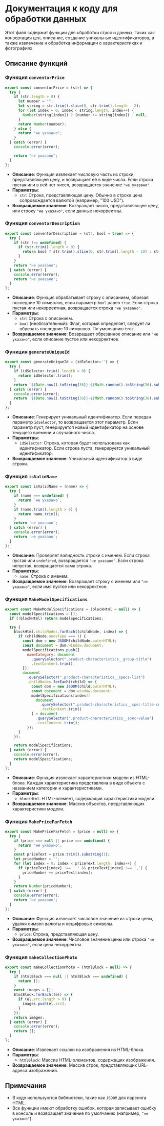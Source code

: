 # Документация к коду для обработки данных

Этот файл содержит функции для обработки строк и данных, таких как конвертация цен, описание, создание уникальных идентификаторов, а также извлечение и обработка информации о характеристиках и фотографиях.

## Описание функций

### Функция `conventorPrice`

```javascript
export const conventorPrice = (str) => {
  try {
    if (str.length > 0) {
      let number = "";
      let string = str.trim().slice(0, str.trim().length - 2);
      for (let index = 0; index < string.length; index++) {
        Number(string[index]) ? (number += string[index]) : null;
      }
      return Number(number);
    } else {
      return "не указано";
    }
  } catch (error) {
    console.error(error);

    return "не указано";
  }
};
```

- **Описание**: Функция извлекает числовую часть из строки, представляющей цену, и возвращает её в виде числа. Если строка пустая или в ней нет чисел, возвращается значение `"не указано"`.
- **Параметры**:
  - `str`: Строка, представляющая цену. Обычно в строке цена сопровождается валютой (например, "100 USD").
- **Возвращаемое значение**: Возвращает число, представляющее цену, или строку `"не указано"`, если данные некорректны.

### Функция `conventorDescription`

```javascript
export const conventorDescription = (str, bool = true) => {
  try {
    if (str !== undefined) {
      if (str.trim().length > 0) {
        return bool ? str.trim().slice(0, str.trim().length - 10) : str.trim();
      }
    }
    return "не указано";
  } catch (error) {
    console.error(error);
    return "не указано";
  }
};
```

- **Описание**: Функция обрабатывает строку с описанием, обрезая последние 10 символов, если параметр `bool` равен `true`. Если строка пустая или некорректная, возвращается строка `"не указано"`.
- **Параметры**:
  - `str`: Строка с описанием.
  - `bool` (необязательный): Флаг, который определяет, следует ли обрезать последние 10 символов. По умолчанию `true`.
- **Возвращаемое значение**: Возвращает обрезанное описание или `"не указано"`, если описание пустое или некорректное.

### Функция `generateUniqueId`

```javascript
export const generateUniqueId = (idSelector='') => {
  try {
    if (idSelector.trim().length > 0) {
      return idSelector.trim();
    }
    return `${Date.now().toString(36)}-${Math.random().toString(36).substring(2, 8)}`;
  } catch (error) {
    console.error(error);
    return `${Date.now().toString(36)}-${Math.random().toString(36).substring(2, 8)}`;
  }
};
```

- **Описание**: Генерирует уникальный идентификатор. Если передан параметр `idSelector`, то возвращается этот параметр. Если параметр пуст, генерируется новый идентификатор на основе текущего времени и случайного числа.
- **Параметры**:
  - `idSelector`: Строка, которая будет использована как идентификатор. Если строка пуста, генерируется уникальный идентификатор.
- **Возвращаемое значение**: Уникальный идентификатор в виде строки.

### Функция `isValidName`

```javascript
export const isValidName = (name) => {
  try {
    if (name === undefined) {
      return `не указано`;
    }
    if (name.trim().length > 0) {
      return name.trim();
    }
    return `не указано`;
  } catch (error) {
    console.error(error);
    return `не указано`;
  }
};
```

- **Описание**: Проверяет валидность строки с именем. Если строка пустая или `undefined`, возвращается `"не указано"`. Если строка непустая, возвращается сама строка.
- **Параметры**:
  - `name`: Строка с именем.
- **Возвращаемое значение**: Возвращает строку с именем или `"не указано"`, если имя пустое или некорректное.

### Функция `MakeModelSpecifications`

```javascript
export const MakeModelSpecifications = (blockHtml = null) => {
  const modelSpecifications = [];
  if (!blockHtml) return modelSpecifications;

  try {
    blockHtml.childNodes.forEach((childNode, index) => {
      if (childNode.nodeType === 1) {
        const dom = new JSDOM(childNode.outerHTML);
        const document = dom.window.document;
        modelSpecifications.push({
          nameCategory: document
            .querySelector(".product-characteristics__group-title")
            .textContent.trim(),
        });
        document
          .querySelector(".product-characteristics__specs-list")
          .childNodes.forEach((child) => {
            const dom = new JSDOM(child.outerHTML);
            const document = dom.window.document;
            modelSpecifications[index][
              document
                .querySelector(".product-characteristics__spec-title-content")
                .textContent.trim()
            ] = document
              .querySelector(".product-characteristics__spec-value")
              .textContent.trim();
          });
      }
    });

    return modelSpecifications;
  } catch (error) {
    console.error(error);
    return modelSpecifications;
  }
};
```

- **Описание**: Функция извлекает характеристики модели из HTML-блока. Каждая характеристика представлена в виде объекта с названием категории и характеристиками.
- **Параметры**:
  - `blockHtml`: HTML-элемент, содержащий характеристики модели.
- **Возвращаемое значение**: Массив объектов, представляющих характеристики модели.

### Функция `MakePriceFarFetch`

```javascript
export const MakePriceFarFetch = (price = null) => {
  try {
    if (price === null || price === undefined) {
      return 'не указано';
    }
    const priceText = price.trim().substring(1);
    let priceNumber = '';
    for (let index = 0; index < priceText.length; index++) {
      if (priceText[index] !== '.' && priceText[index] !== ',') {
        priceNumber += priceText[index];
      }
    }
    return Number(priceNumber);
  } catch (error) {
    console.error(error);
    return 'не указано';
  }
};
```

- **Описание**: Функция извлекает числовое значение из строки цены, удаляя символ валюты и нецифровые символы.
- **Параметры**:
  - `price`: Строка, представляющая цену.
- **Возвращаемое значение**: Числовое значение цены или строка `"не указано"`, если цена некорректна.

### Функция `makeCollectionPhoto`

```javascript
export const makeCollectionPhoto = (htmlBlock = null) => {
  try {
    if (htmlBlock === null || htmlBlock === undefined) {   
      return []; 
    }
    const images = [];
    htmlBlock.forEach((el) => {
      if (el.src.length > 0) {
        images.push(el.src);
      }
    });
    return images;
  } catch (error) {
    console.error(error);
    return [];
  }
};
```

- **Описание**: Извлекает ссылки на изображения из HTML-блока.
- **Параметры**:
  - `htmlBlock`: Массив HTML-элементов, содержащих изображения.
- **Возвращаемое значение**: Массив строк, представляющих URL-адреса изображений.

## Примечания

- В коде используются библиотеки, такие как `JSDOM` для парсинга HTML.
- Все функции имеют обработку ошибок, которая записывает ошибку в консоль и возвращает значение по умолчанию (например, `"не указано"`).
